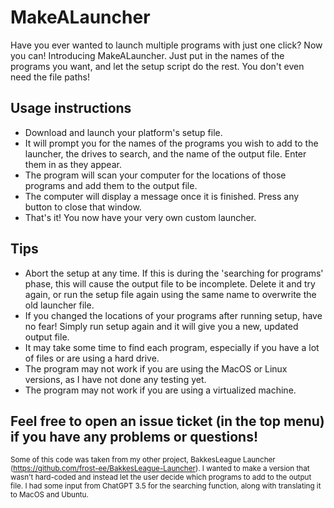 # MakeALauncher
Have you ever wanted to launch multiple programs with just one click? Now you can! Introducing MakeALauncher. Just put in the names of the programs you want, and let the setup script do the rest. You don't even need the file paths!

## Usage instructions
* Download and launch your platform's setup file.
* It will prompt you for the names of the programs you wish to add to the launcher, the drives to search, and the name of the output file. Enter them in as they appear.
* The program will scan your computer for the locations of those programs and add them to the output file.
* The computer will display a message once it is finished. Press any button to close that window.
* That's it! You now have your very own custom launcher.

## Tips
* Abort the setup at any time. If this is during the 'searching for programs' phase, this will cause the output file to be incomplete. Delete it and try again, or run the setup file again using the same name to overwrite the old launcher file.
* If you changed the locations of your programs after running setup, have no fear! Simply run setup again and it will give you a new, updated output file.
* It may take some time to find each program, especially if you have a lot of files or are using a hard drive.
* The program may not work if you are using the MacOS or Linux versions, as I have not done any testing yet.
* The program may not work if you are using a virtualized machine.

## Feel free to open an issue ticket (in the top menu) if you have any problems or questions!

<sub>Some of this code was taken from my other project, BakkesLeague Launcher (https://github.com/frost-ee/BakkesLeague-Launcher). I wanted to make a version that wasn't hard-coded and instead let the user decide which programs to add to the output file. I had some input from ChatGPT 3.5 for the searching function, along with translating it to MacOS and Ubuntu.</sub>
